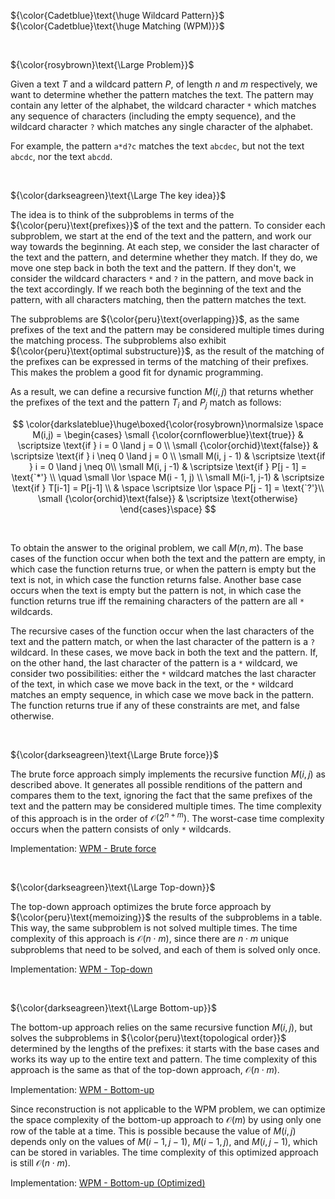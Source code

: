 ${\color{Cadetblue}\text{\huge Wildcard Pattern}}$  
${\color{Cadetblue}\text{\huge Matching (WPM)}}$

<br />

${\color{rosybrown}\text{\Large Problem}}$

Given a text $T$ and a wildcard pattern $P$, of length $n$ and $m$ respectively, we want to determine whether the pattern matches the text. The pattern may contain any letter of the alphabet, the wildcard character `*` which matches any sequence of characters (including the empty sequence), and the wildcard character `?` which matches any single character of the alphabet.

For example, the pattern `a*d?c` matches the text `abcdec`, but not the text `abcdc`, nor the text `abcdd`.

<br />

${\color{darkseagreen}\text{\Large The key idea}}$

The idea is to think of the subproblems in terms of the ${\color{peru}\text{prefixes}}$ of the text and the pattern. To consider each subproblem, we start at the end of the text and the pattern, and work our way towards the beginning. At each step, we consider the last character of the text and the pattern, and determine whether they match. If they do, we move one step back in both the text and the pattern. If they don't, we consider the wildcard characters `*` and `?` in the pattern, and move back in the text accordingly. If we reach both the beginning of the text and the pattern, with all characters matching, then the pattern matches the text.

The subproblems are ${\color{peru}\text{overlapping}}$, as the same prefixes of the text and the pattern may be considered multiple times during the matching process. The subproblems also exhibit ${\color{peru}\text{optimal substructure}}$, as the result of the matching of the prefixes can be expressed in terms of the matching of their prefixes. This makes the problem a good fit for dynamic programming.

As a result, we can define a recursive function $M(i, j)$ that returns whether the prefixes of the text and the pattern $T_i$ and $P_j$ match as follows:  

$$
\color{darkslateblue}\huge\boxed{\color{rosybrown}\normalsize \space
M(i,j) = \begin{cases}
\small {\color{cornflowerblue}\text{true}} & \scriptsize \text{if } i =  0 \land j = 0 \\
\small {\color{orchid}\text{false}} & \scriptsize \text{if } i \neq 0 \land j = 0  \\
\small M(i, j - 1) & \scriptsize \text{if } i = 0 \land j \neq 0\\
\small M(i, j -1)  & \scriptsize \text{if } P[j - 1] =  \text{`*'} \\
\quad \small \lor \space M(i - 1, j) \\
\small M(i-1, j-1) & \scriptsize \text{if } T[i-1] = P[j-1] \\
& \space \scriptsize \lor \space P[j - 1] =  \text{`?'}\\
\small {\color{orchid}\text{false}} & \scriptsize \text{otherwise}
\end{cases}\space}
$$

<br />

To obtain the answer to the original problem, we call $M(n, m)$. The base cases of the function occur when both the text and the pattern are empty, in which case the function returns true, or when the pattern is empty but the text is not, in which case the function returns false. Another base case occurs when the text is empty but the pattern is not, in which case the function returns true iff the remaining characters of the pattern are all `*` wildcards.  

The recursive cases of the function occur when the last characters of the text and the pattern match, or when the last character of the pattern is a `?` wildcard. In these cases, we move back in both the text and the pattern. If, on the other hand, the last character of the pattern is a `*` wildcard, we consider two possibilities: either the `*` wildcard matches the last character of the text, in which case we move back in the text, or the `*` wildcard matches an empty sequence, in which case we move back in the pattern. The function returns true if any of these constraints are met, and false otherwise.  

<br />

${\color{darkseagreen}\text{\Large Brute force}}$

The brute force approach simply implements the recursive function $M(i, j)$ as described above. It generates all possible renditions of the pattern and compares them to the text, ignoring the fact that the same prefixes of the text and the pattern may be considered multiple times. The time complexity of this approach is in the order of $\mathcal{O}(2^{n+m})$. The worst-case time complexity occurs when the pattern consists of only `*` wildcards.  

Implementation: [WPM - Brute force](https://github.com/pl3onasm/CLRS/blob/main/algorithms/dynamic-programming/wd-matching/wpm-1.c)  

<br />

${\color{darkseagreen}\text{\Large Top-down}}$

The top-down approach optimizes the brute force approach by ${\color{peru}\text{memoizing}}$ the results of the subproblems in a table. This way, the same subproblem is not solved multiple times. The time complexity of this approach is $\mathcal{O}(n \cdot m)$, since there are $n \cdot m$ unique subproblems that need to be solved, and each of them is solved only once.

Implementation: [WPM - Top-down](https://github.com/pl3onasm/CLRS/blob/main/algorithms/dynamic-programming/wd-matching/wpm-2.c)  

<br />

${\color{darkseagreen}\text{\Large Bottom-up}}$

The bottom-up approach relies on the same recursive function $M(i, j)$, but solves the subproblems in ${\color{peru}\text{topological order}}$ determined by the lengths of the prefixes: it starts with the base cases and works its way up to the entire text and pattern. The time complexity of this approach is the same as that of the top-down approach, $\mathcal{O}(n \cdot m)$.

Implementation: [WPM - Bottom-up](https://github.com/pl3onasm/CLRS/blob/main/algorithms/dynamic-programming/wd-matching/wpm-3.c)  

Since reconstruction is not applicable to the WPM problem, we can optimize the space complexity of the bottom-up approach to $\mathcal{O}(m)$ by using only one row of the table at a time. This is possible because the value of $M(i, j)$ depends only on the values of $M(i-1, j-1)$, $M(i-1, j)$, and $M(i, j-1)$, which can be stored in variables. The time complexity of this optimized approach is still $\mathcal{O}(n \cdot m)$.

Implementation: [WPM - Bottom-up (Optimized)](https://github.com/pl3onasm/CLRS/blob/main/algorithms/dynamic-programming/wd-matching/wpm-4.c)  
